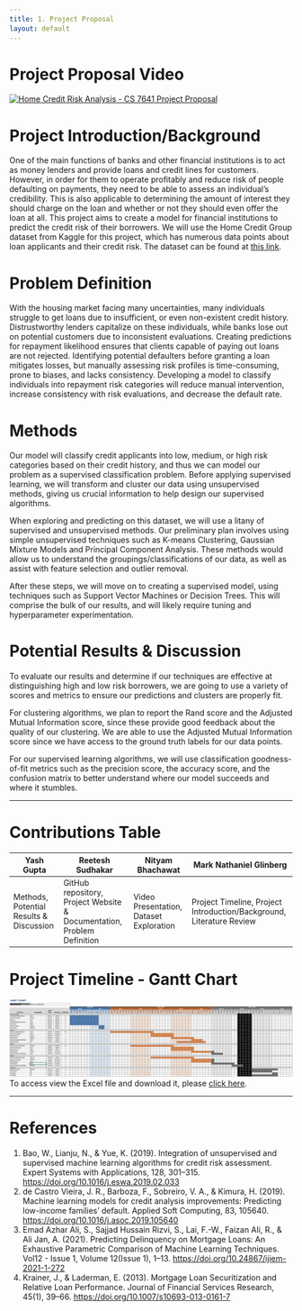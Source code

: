 ```yaml
---
title: 1. Project Proposal
layout: default
---
```


# Project Proposal Video
[![Home Credit Risk Analysis - CS 7641 Project Proposal](https://img.youtube.com/vi/4BlMsI4zgoA/0.jpg)](https://www.youtube.com/watch?v=4BlMsI4zgoA)

# Project Introduction/Background

One of the main functions of banks and other financial institutions is to act as money lenders and provide loans and credit lines for customers. However, in order for them to operate profitably and reduce risk of people defaulting on payments, they need to be able to assess an individual’s credibility. This is also applicable to determining the amount of interest they should charge on the loan and whether or not they should even offer the loan at all. This project aims to create a model for financial institutions to predict the credit risk of their borrowers. We will use the Home Credit Group dataset from Kaggle for this project, which has numerous data points about loan applicants and their credit risk. The dataset can be found at [this link](https://www.kaggle.com/c/home-credit-default-risk/data).

# Problem Definition

With the housing market facing many uncertainties, many individuals struggle to get loans due to insufficient, or even non-existent credit history. Distrustworthy lenders capitalize on these individuals, while banks lose out on potential customers due to inconsistent evaluations. Creating predictions for repayment likelihood ensures that clients capable of paying out loans are not rejected. Identifying potential defaulters before granting a loan mitigates losses, but manually assessing risk profiles is time-consuming, prone to biases, and lacks consistency. Developing a model to classify individuals into repayment risk categories will reduce manual intervention, increase consistency with risk evaluations, and decrease the default rate.

# Methods

Our model will classify credit applicants into low, medium, or high risk categories based on their credit history, and thus we can model our problem as a supervised classification problem. Before applying supervised learning, we will transform and cluster our data using unsupervised methods, giving us crucial information to help design our supervised algorithms. 

When exploring and predicting on this dataset, we will use a litany of supervised and unsupervised methods. Our preliminary plan involves using simple unsupervised techniques such as K-means Clustering, Gaussian Mixture Models and Principal Component Analysis. These methods would allow us to understand the groupings/classifications of our data, as well as assist with feature selection and outlier removal.

After these steps, we will move on to creating a supervised model, using techniques such as Support Vector Machines or Decision Trees. This will comprise the bulk of our results, and will likely require tuning and hyperparameter experimentation.

# Potential Results & Discussion

To evaluate our results and determine if our techniques are effective at distinguishing high and low risk borrowers, we are going to use a variety of scores and metrics to ensure our predictions and clusters are properly fit.

For clustering algorithms, we plan to report the Rand score and the Adjusted Mutual Information score, since these provide good feedback about the quality of our clustering. We are able to use the Adjusted Mutual Information score since we have access to the ground truth labels for our data points.

For our supervised learning algorithms, we will use classification goodness-of-fit metrics such as the precision score, the accuracy score, and the confusion matrix to better understand where our model succeeds and where it stumbles.

---

# Contributions Table

| Yash Gupta | Reetesh Sudhakar | Nityam Bhachawat | Mark Nathaniel Glinberg |
| ---------- | ---------------- | ---------------- | ----------------------- |
| Methods, Potential Results & Discussion | GitHub repository, Project Website & Documentation, Problem Definition | Video Presentation, Dataset Exploration | Project Timeline, Project Introduction/Background, Literature Review |

# Project Timeline - Gantt Chart
![Gantt Chart](resources/gantt-chart.png)
To access view the Excel file and download it, please [click here](resources/GanttChart.xlsx "download").

---

# References

1. Bao, W., Lianju, N., & Yue, K. (2019). Integration of unsupervised and supervised machine learning algorithms for credit risk assessment. Expert Systems with Applications, 128, 301–315. https://doi.org/10.1016/j.eswa.2019.02.033
2. de Castro Vieira, J. R., Barboza, F., Sobreiro, V. A., & Kimura, H. (2019). Machine learning models for credit analysis improvements: Predicting low-income families’ default. Applied Soft Computing, 83, 105640. https://doi.org/10.1016/j.asoc.2019.105640
3. Emad Azhar Ali, S., Sajjad Hussain Rizvi, S., Lai, F.-W., Faizan Ali, R., & Ali Jan, A. (2021). Predicting Delinquency on Mortgage Loans: An Exhaustive Parametric Comparison of Machine Learning Techniques. Vol12 - Issue 1, Volume 12(Issue 1), 1–13. https://doi.org/10.24867/ijiem-2021-1-272
4. Krainer, J., & Laderman, E. (2013). Mortgage Loan Securitization and Relative Loan Performance. Journal of Financial Services Research, 45(1), 39–66. https://doi.org/10.1007/s10693-013-0161-7‌
